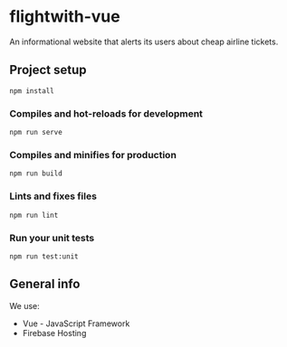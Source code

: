 # flightwith-vue
An informational website that alerts its users about cheap airline tickets.

## Project setup
```
npm install
```

### Compiles and hot-reloads for development
```
npm run serve
```

### Compiles and minifies for production
```
npm run build
```

### Lints and fixes files
```
npm run lint
```

### Run your unit tests
```
npm run test:unit
```
## General info
We use:
* Vue - JavaScript Framework
* Firebase Hosting

